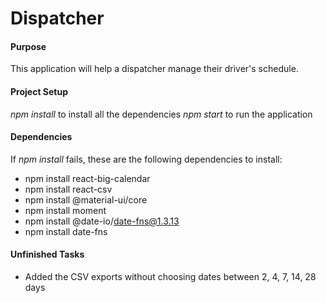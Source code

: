 # Dispatcher

#### Purpose

This application will help a dispatcher manage their driver's schedule.

#### Project Setup

_npm install_ to install all the dependencies
_npm start_ to run the application

#### Dependencies

If _npm install_ fails, these are the following dependencies to install:

- npm install react-big-calendar
- npm install react-csv
- npm install @material-ui/core
- npm install moment
- npm install @date-io/date-fns@1.3.13
- npm install date-fns

#### Unfinished Tasks

- Added the CSV exports without choosing dates between 2, 4, 7, 14, 28 days
